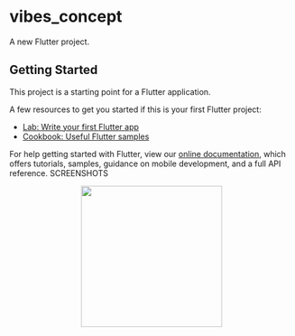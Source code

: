 # vibes_concept

A new Flutter project.

## Getting Started

This project is a starting point for a Flutter application.

A few resources to get you started if this is your first Flutter project:

- [Lab: Write your first Flutter app](https://flutter.dev/docs/get-started/codelab)
- [Cookbook: Useful Flutter samples](https://flutter.dev/docs/cookbook)

For help getting started with Flutter, view our
[online documentation](https://flutter.dev/docs), which offers tutorials,
samples, guidance on mobile development, and a full API reference.
SCREENSHOTS
<p align="center">
     <img src="https://user-images.githubusercontent.com/67824486/92479993-33a87a80-f1dc-11ea-90c5-b4e5cbdc4e7f.png" width="250" hspace="4">
</p>
